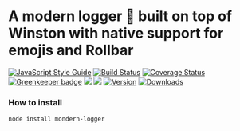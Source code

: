 # A modern logger :notebook: built on top of Winston with native support for emojis and Rollbar

[![JavaScript Style Guide](https://img.shields.io/badge/code%20style-standard-brightgreen.svg)](http://standardjs.com/)
[![Build Status](https://travis-ci.org/hfreire/mondern-logger.svg?branch=master)](https://travis-ci.org/hfreire/mondern-logger)
[![Coverage Status](https://coveralls.io/repos/github/hfreire/mondern-logger/badge.svg?branch=master)](https://coveralls.io/github/hfreire/mondern-logger?branch=master)
[![Greenkeeper badge](https://badges.greenkeeper.io/hfreire/mondern-logger.svg)](https://greenkeeper.io/)
[![](https://img.shields.io/github/release/hfreire/mondern-logger.svg)](https://github.com/hfreire/mondern-logger/releases)
[![](https://img.shields.io/badge/license-MIT-blue.svg)](LICENSE)
[![Version](https://img.shields.io/npm/v/mondern-logger.svg)](https://www.npmjs.com/package/mondern-logger)
[![Downloads](https://img.shields.io/npm/dt/mondern-logger.svg)](https://www.npmjs.com/package/mondern-logger) 

### How to install
```
node install mondern-logger
```

